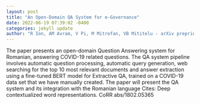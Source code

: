 ```yaml
--- 
layout: post 
title: "An Open-Domain QA System for e-Governance" 
date: 2022-06-19 07:39:02 -0400 
categories: jekyll update 
author: "R Ion, AM Avram, V Pi, M Mitrofan, VB Mititelu - arXiv preprint arXiv , 2022" 
--- 
```

The paper presents an open-domain Question Answering system for Romanian, answering COVID-19 related questions. The QA system pipeline involves automatic question processing, automatic query generation, web searching for the top 10 most relevant documents and answer extraction using a fine-tuned BERT model for Extractive QA, trained on a COVID-19 data set that we have manually created. The paper will present the QA system and its integration with the Romanian language Cites: Deep contextualized word representations. CoRR abs/1802.05365